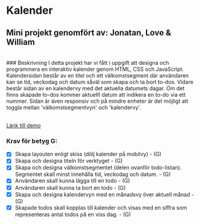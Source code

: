 ﻿# Kalender

## Mini projekt genomfört av: Jonatan, Love & William
<br>
### Beskrivning
I detta projekt har vi fått i uppgift att designa och programmera en interaktiv kalender genom HTML, CSS och JavaScript. 
Kalendersidan består av en titel och ett välkomstsegment där användaren kan se tid, veckodag och datum såväl som skapa och ta bort to-dos. Vidare består sidan av en kalendervy med det aktuella datumets dagar. Om det finns skapade to-dos kommer aktuellt datum att indikera en to-do via ett nummer. Sidan är även responsiv och på mindre enheter är det möjligt att toggla mellan 'välkomstsegmentvyn' och 'kalendervy'.<br><br>

[Länk till demo]( https://willen17.github.io/Mini-project-calender/)<br>

### Krav för betyg G:

- [x] Skapa layouten enligt skiss (dölj kalender på mobilvy) - (G) <br>
- [x] Skapa och designa titeln för verktyget - (G) <br>
- [x] Skapa och designa välkomstsegmentet (delen ovanför todo-listan). Segmentet skall minst innehålla tid, veckodag och datum. - (G) <br>
- [x] Användaren skall kunna lägga till en todo - (G) <br>
- [x] Användaren skall kunna ta bort en todo - (G) <br>
- [x] Skapa och designa kalendervyn med en månadsvy över aktuell månad - (G) <br>
- [x] Skapade todos skall kopplas till kalender och visas med en siffra som representeras antal todos på en viss dag. - (G) <br>
